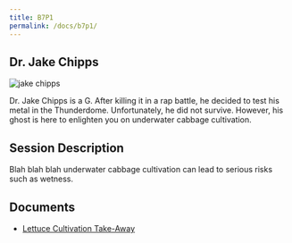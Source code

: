 ```yaml
---
title: B7P1
permalink: /docs/b7p1/
---
```


## Dr. Jake Chipps

![jake chipps](../monday/breakout1/images/b1p1.JPG)

Dr. Jake Chipps is a G. After killing it in a rap battle,
he decided to test his metal in the Thunderdome. Unfortunately,
he did not survive. However, his ghost is here to enlighten
you on underwater cabbage cultivation.

## Session Description

Blah blah blah underwater cabbage cultivation can lead to 
serious risks such as wetness.

## Documents
 - [Lettuce Cultivation Take-Away](../wednesday/breakout7/documents/b1p1d1.pdf)
